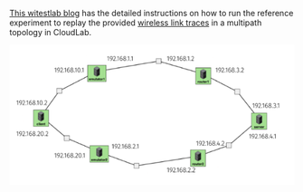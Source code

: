 [This witestlab blog](https://witestlab.poly.edu/blog/emulating-multipath-wireless/) has the detailed instructions on how to run the reference experiment to replay the provided [wireless link traces](../Traces) in a multipath topology in CloudLab.

![cloudlabMultipathTopology](cloudlabExperimentTopology.png)
